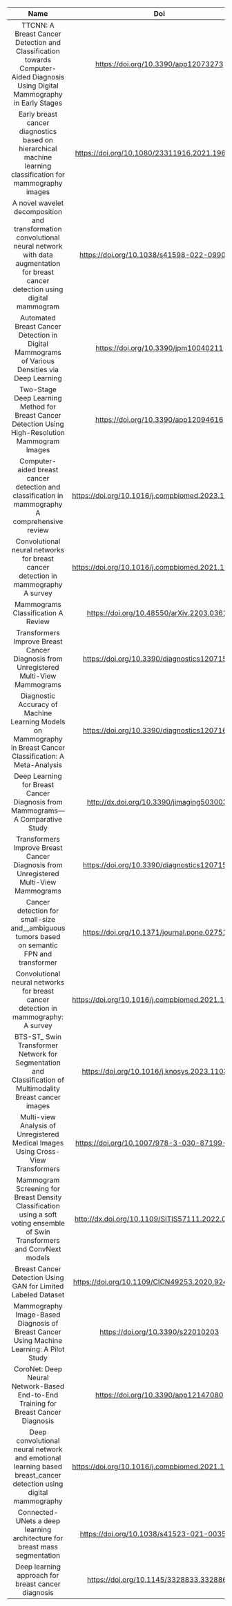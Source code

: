 |Name|Doi|ReaderName|
|:--:|:--:|:--:|
|TTCNN: A Breast Cancer Detection and Classification towards Computer-Aided Diagnosis Using Digital Mammography in Early Stages|https://doi.org/10.3390/app12073273|Mahdi Firouzbakht|
|Early breast cancer diagnostics based on hierarchical machine learning classification for mammography images|https://doi.org/10.1080/23311916.2021.1968324|Mahdi Firouzbakht|
|A novel wavelet decomposition and transformation convolutional neural network with data augmentation for breast cancer detection using digital mammogram|https://doi.org/10.1038/s41598-022-09905-3|Mahdi Firouzbakht|
|Automated Breast Cancer Detection in Digital Mammograms of Various Densities via Deep Learning|https://doi.org/10.3390/jpm10040211|Mahdi Firouzbakht|
|Two-Stage Deep Learning Method for Breast Cancer Detection Using High-Resolution Mammogram Images|https://doi.org/10.3390/app12094616|Mahdi Firouzbakht|
|Computer-aided breast cancer detection and classification in mammography A comprehensive review|https://doi.org/10.1016/j.compbiomed.2023.106554|Mahdi Niknejad|
|Convolutional neural networks for breast cancer detection in mammography A survey|https://doi.org/10.1016/j.compbiomed.2021.104248|Mahdi Niknejad|
|Mammograms Classification A Review|https://doi.org/10.48550/arXiv.2203.03618|Mahdi Niknejad|
|Transformers Improve Breast Cancer Diagnosis from Unregistered Multi-View Mammograms|https://doi.org/10.3390/diagnostics12071549|Mahdi Niknejad|
|Diagnostic Accuracy of Machine Learning Models on Mammography in Breast Cancer Classification: A Meta-Analysis|https://doi.org/10.3390/diagnostics12071643|Mahdi Firouzbakht|
|Deep Learning for Breast Cancer Diagnosis from Mammograms—A Comparative Study|http://dx.doi.org/10.3390/jimaging5030037|Mahdi Firouzbakht|
|Transformers Improve Breast Cancer Diagnosis from Unregistered Multi-View Mammograms|https://doi.org/10.3390/diagnostics12071549|Mahdi Firouzbakht|
|Cancer detection for small-size and__ambiguous tumors based on semantic FPN and transformer|https://doi.org/10.1371/journal.pone.0275194|Mahdi Firouzbakht|
|Convolutional neural networks for breast cancer detection in mammography: A survey|https://doi.org/10.1016/j.compbiomed.2021.104248|Mahdi Firouzbakht|
|BTS-ST_ Swin Transformer Network for Segmentation and Classification of Multimodality Breast cancer images | https://doi.org/10.1016/j.knosys.2023.110393|Mahdi Firouzbakht|
|Multi-view Analysis of Unregistered Medical Images Using Cross-View Transformers |https://doi.org/10.1007/978-3-030-87199-4_10|Mahdi Firouzbakht|
|Mammogram Screening for Breast Density Classification using a soft voting ensemble of Swin Transformers and ConvNext models|http://dx.doi.org/10.1109/SITIS57111.2022.00063|Mahdi Firouzbakht|
|Breast Cancer Detection Using GAN for Limited Labeled Dataset|https://doi.org/10.1109/CICN49253.2020.9242551|Mahdi Firouzbakht|
|Mammography Image-Based Diagnosis of Breast Cancer Using Machine Learning: A Pilot Study|https://doi.org/10.3390/s22010203|Mahdi Firouzbakht|
|CoroNet: Deep Neural Network-Based End-to-End Training for Breast Cancer Diagnosis|https://doi.org/10.3390/app12147080|Mahdi Niknejad|
|Deep convolutional neural network and emotional learning based breast_cancer detection using digital mammography|https://doi.org/10.1016/j.compbiomed.2021.104318|Mahdi Niknejad|
|Connected-UNets a deep learning architecture for breast mass segmentation|https://doi.org/10.1038/s41523-021-00358-x|Mahdi Niknejad|
|Deep learning approach for breast cancer diagnosis|https://doi.org/10.1145/3328833.3328867|Mahdi Niknejad|






